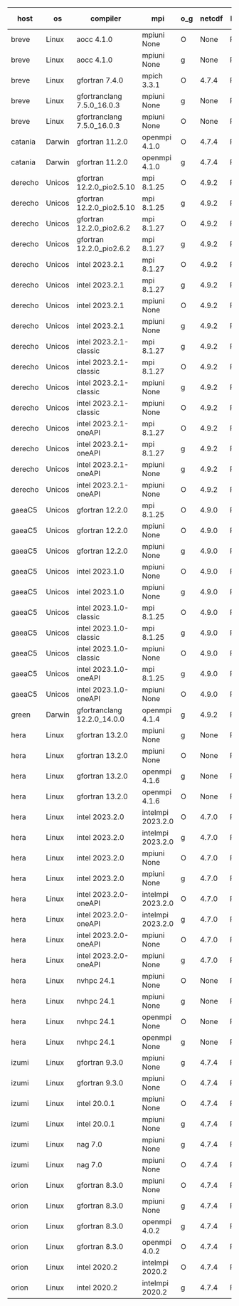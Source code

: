 

| host     | os       | compiler                              | mpi                      | o_g        | netcdf        | build       | u_pass          | u_fail          | s_pass            | s_fail            | e_pass             | e_fail             | nuopc_pass       | nuopc_fail       | artifacts link          |
|----------|----------|---------------------------------------|--------------------------|------------|---------------|-------------|-----------------|-----------------|-------------------|-------------------|--------------------|--------------------|------------------|------------------|-------------------------|
| breve | Linux | aocc 4.1.0 | mpiuni None  | O | None  | PASS | 12416 | 26 | 8 | 0 | 44 | 0 | None | None | <a href="https://github.com/esmf-org/esmf-test-artifacts/tree/f9332796bfc267727546bbe9d57562974456383c/develop/aocc/4.1.0/O/mpiuni/None" target="_blank">f933279</a> | 
| breve | Linux | aocc 4.1.0 | mpiuni None  | g | None  | PASS | 12416 | 26 | 8 | 0 | 44 | 0 | None | None | <a href="https://github.com/esmf-org/esmf-test-artifacts/tree/2442355d6e0213f610bcfc150e42aee3f71c4d75/develop/aocc/4.1.0/g/mpiuni/None" target="_blank">2442355</a> | 
| breve | Linux | gfortran 7.4.0 | mpich 3.3.1  | O | 4.7.4  | PASS | None | None | None | None | None | None | None | None | <a href="https://github.com/esmf-org/esmf-test-artifacts/tree/8316e3db8ed0f55ba5c2b4e53527dbeeee308d44/develop/gfortran/7.4.0/O/mpich/3.3.1" target="_blank">8316e3d</a> | 
| breve | Linux | gfortranclang 7.5.0_16.0.3 | mpiuni None  | g | None  | PASS | 12442 | 0 | 8 | 0 | 44 | 0 | None | None | <a href="https://github.com/esmf-org/esmf-test-artifacts/tree/5e441b9c35a173dcd3e61b5fd3b7e4387024f06d/develop/gfortranclang/7.5.0_16.0.3/g/mpiuni/None" target="_blank">5e441b9</a> | 
| breve | Linux | gfortranclang 7.5.0_16.0.3 | mpiuni None  | O | None  | PASS | 12442 | 0 | 8 | 0 | 44 | 0 | None | None | <a href="https://github.com/esmf-org/esmf-test-artifacts/tree/b3db12d7d160d517934ea93316bb9b7488547487/develop/gfortranclang/7.5.0_16.0.3/O/mpiuni/None" target="_blank">b3db12d</a> | 
| catania | Darwin | gfortran 11.2.0 | openmpi 4.1.0  | O | 4.7.4  | PASS | 14107 | 3 | 50 | 0 | 81 | 0 | 51 | 0 | <a href="https://github.com/esmf-org/esmf-test-artifacts/tree/74d11e05275c525c03f90a7689e3231a6545e433/develop/gfortran/11.2.0/O/openmpi/4.1.0" target="_blank">74d11e0</a> | 
| catania | Darwin | gfortran 11.2.0 | openmpi 4.1.0  | g | 4.7.4  | PASS | 14107 | 3 | 50 | 0 | 81 | 0 | 51 | 0 | <a href="https://github.com/esmf-org/esmf-test-artifacts/tree/7e4aab662cd85e9e47970c9a9ddb244f0b3b7af8/develop/gfortran/11.2.0/g/openmpi/4.1.0" target="_blank">7e4aab6</a> | 
| derecho | Unicos | gfortran 12.2.0_pio2.5.10 | mpi 8.1.25  | O | 4.9.2  | PASS | 14110 | 0 | 50 | 0 | 81 | 0 | 51 | 0 | <a href="https://github.com/esmf-org/esmf-test-artifacts/tree/ffbf6cf7742199c12db55ecfd1afd4315cc1d3d3/develop/gfortran/12.2.0_pio2.5.10/O/mpi/8.1.25" target="_blank">ffbf6cf</a> | 
| derecho | Unicos | gfortran 12.2.0_pio2.5.10 | mpi 8.1.25  | g | 4.9.2  | PASS | 14110 | 0 | 50 | 0 | 81 | 0 | 51 | 0 | <a href="https://github.com/esmf-org/esmf-test-artifacts/tree/0b172082c71221849b5f955ec99cd4a68deeace3/develop/gfortran/12.2.0_pio2.5.10/g/mpi/8.1.25" target="_blank">0b17208</a> | 
| derecho | Unicos | gfortran 12.2.0_pio2.6.2 | mpi 8.1.27  | O | 4.9.2  | PASS | 14110 | 0 | 50 | 0 | 81 | 0 | 51 | 0 | <a href="https://github.com/esmf-org/esmf-test-artifacts/tree/11f3e9957f9ee8947d5c7c892b97cc3b1a9e9fb9/develop/gfortran/12.2.0_pio2.6.2/O/mpi/8.1.27" target="_blank">11f3e99</a> | 
| derecho | Unicos | gfortran 12.2.0_pio2.6.2 | mpi 8.1.27  | g | 4.9.2  | PASS | 14110 | 0 | 50 | 0 | 81 | 0 | 51 | 0 | <a href="https://github.com/esmf-org/esmf-test-artifacts/tree/7099b19981fc2ed088249e793bba3ecd7116e11b/develop/gfortran/12.2.0_pio2.6.2/g/mpi/8.1.27" target="_blank">7099b19</a> | 
| derecho | Unicos | intel 2023.2.1 | mpi 8.1.27  | O | 4.9.2  | PASS | 14110 | 0 | 50 | 0 | 81 | 0 | 51 | 0 | <a href="https://github.com/esmf-org/esmf-test-artifacts/tree/c6d991c3aea7092c8a5106c741b409f3a2cc4b92/develop/intel/2023.2.1/O/mpi/8.1.27" target="_blank">c6d991c</a> | 
| derecho | Unicos | intel 2023.2.1 | mpi 8.1.27  | g | 4.9.2  | PASS | 14110 | 0 | 50 | 0 | 81 | 0 | 51 | 0 | <a href="https://github.com/esmf-org/esmf-test-artifacts/tree/231b212e9649e30579d2b9ba9b512127c157ca82/develop/intel/2023.2.1/g/mpi/8.1.27" target="_blank">231b212</a> | 
| derecho | Unicos | intel 2023.2.1 | mpiuni None  | O | 4.9.2  | PASS | 12442 | 0 | 8 | 0 | 44 | 0 | None | None | <a href="https://github.com/esmf-org/esmf-test-artifacts/tree/d8958b017d3c08d120026c0de0f96597f346e481/develop/intel/2023.2.1/O/mpiuni/None" target="_blank">d8958b0</a> | 
| derecho | Unicos | intel 2023.2.1 | mpiuni None  | g | 4.9.2  | PASS | 12442 | 0 | 8 | 0 | 44 | 0 | None | None | <a href="https://github.com/esmf-org/esmf-test-artifacts/tree/ec7fbe478a79e929dbcb370183b55b466832299a/develop/intel/2023.2.1/g/mpiuni/None" target="_blank">ec7fbe4</a> | 
| derecho | Unicos | intel 2023.2.1-classic | mpi 8.1.27  | g | 4.9.2  | PASS | None | None | None | None | None | None | None | None | <a href="https://github.com/esmf-org/esmf-test-artifacts/tree/576df8a1454a5b946a72962d530f8bf32ff0f3ca/develop/intel/2023.2.1-classic/g/mpi/8.1.27" target="_blank">576df8a</a> | 
| derecho | Unicos | intel 2023.2.1-classic | mpi 8.1.27  | O | 4.9.2  | PASS | None | None | None | None | None | None | None | None | <a href="https://github.com/esmf-org/esmf-test-artifacts/tree/eb2f0aa239fc578130dd93c9d098bc120a3ce5d1/develop/intel/2023.2.1-classic/O/mpi/8.1.27" target="_blank">eb2f0aa</a> | 
| derecho | Unicos | intel 2023.2.1-classic | mpiuni None  | g | 4.9.2  | PASS | None | None | None | None | None | None | None | None | <a href="https://github.com/esmf-org/esmf-test-artifacts/tree/bacb52c6610217c181f00efdc55c5f7992d5c846/develop/intel/2023.2.1-classic/g/mpiuni/None" target="_blank">bacb52c</a> | 
| derecho | Unicos | intel 2023.2.1-classic | mpiuni None  | O | 4.9.2  | PASS | None | None | None | None | None | None | None | None | <a href="https://github.com/esmf-org/esmf-test-artifacts/tree/7c247b1147f676a15a98ee764aec34446c86d45c/develop/intel/2023.2.1-classic/O/mpiuni/None" target="_blank">7c247b1</a> | 
| derecho | Unicos | intel 2023.2.1-oneAPI | mpi 8.1.27  | O | 4.9.2  | PASS | None | None | None | None | None | None | None | None | <a href="https://github.com/esmf-org/esmf-test-artifacts/tree/2fb48aca88bbc861772ee1d2bfd57e5ab9d9762a/develop/intel/2023.2.1-oneAPI/O/mpi/8.1.27" target="_blank">2fb48ac</a> | 
| derecho | Unicos | intel 2023.2.1-oneAPI | mpi 8.1.27  | g | 4.9.2  | PASS | None | None | None | None | None | None | None | None | <a href="https://github.com/esmf-org/esmf-test-artifacts/tree/56f0328a3f6bba9b988a7ce6f2fb1dc218680649/develop/intel/2023.2.1-oneAPI/g/mpi/8.1.27" target="_blank">56f0328</a> | 
| derecho | Unicos | intel 2023.2.1-oneAPI | mpiuni None  | g | 4.9.2  | PASS | None | None | None | None | None | None | None | None | <a href="https://github.com/esmf-org/esmf-test-artifacts/tree/29b760665ca9e2d571a6eb90be8975a120293561/develop/intel/2023.2.1-oneAPI/g/mpiuni/None" target="_blank">29b7606</a> | 
| derecho | Unicos | intel 2023.2.1-oneAPI | mpiuni None  | O | 4.9.2  | PASS | None | None | None | None | None | None | None | None | <a href="https://github.com/esmf-org/esmf-test-artifacts/tree/8b428ea6d5d95957cf1761feeebc32ca50f94ab7/develop/intel/2023.2.1-oneAPI/O/mpiuni/None" target="_blank">8b428ea</a> | 
| gaeaC5 | Unicos | gfortran 12.2.0 | mpi 8.1.25  | O | 4.9.0  | PASS | 14110 | 0 | 50 | 0 | 81 | 0 | 51 | 0 | <a href="https://github.com/esmf-org/esmf-test-artifacts/tree/98c11daea8716d3c3eb6aeb25ea3b5660ac03fa4/develop/gfortran/12.2.0/O/mpi/8.1.25" target="_blank">98c11da</a> | 
| gaeaC5 | Unicos | gfortran 12.2.0 | mpiuni None  | O | 4.9.0  | PASS | 12442 | 0 | 8 | 0 | 44 | 0 | None | None | <a href="https://github.com/esmf-org/esmf-test-artifacts/tree/c8fe0bd967e47e0205cae3c7cfb335bbb6ef883f/develop/gfortran/12.2.0/O/mpiuni/None" target="_blank">c8fe0bd</a> | 
| gaeaC5 | Unicos | gfortran 12.2.0 | mpiuni None  | g | 4.9.0  | PASS | None | None | None | None | None | None | None | None | <a href="https://github.com/esmf-org/esmf-test-artifacts/tree/0aecf622cffabd6bafc51643182a31b0d3c50e43/develop/gfortran/12.2.0/g/mpiuni/None" target="_blank">0aecf62</a> | 
| gaeaC5 | Unicos | intel 2023.1.0 | mpiuni None  | O | 4.9.0  | PASS | 12442 | 0 | 8 | 0 | 44 | 0 | None | None | <a href="https://github.com/esmf-org/esmf-test-artifacts/tree/51dbb9a3b01ec874f685f702fac7247ffb16d0b6/develop/intel/2023.1.0/O/mpiuni/None" target="_blank">51dbb9a</a> | 
| gaeaC5 | Unicos | intel 2023.1.0 | mpiuni None  | g | 4.9.0  | PASS | None | None | None | None | None | None | None | None | <a href="https://github.com/esmf-org/esmf-test-artifacts/tree/98579f18cc2501828179e5e9d560f316ec8e780c/develop/intel/2023.1.0/g/mpiuni/None" target="_blank">98579f1</a> | 
| gaeaC5 | Unicos | intel 2023.1.0-classic | mpi 8.1.25  | O | 4.9.0  | PASS | 14110 | 0 | 50 | 0 | 81 | 0 | 51 | 0 | <a href="https://github.com/esmf-org/esmf-test-artifacts/tree/7a04086f063c5d6220b9e839d9a0df4cbfb670c5/develop/intel/2023.1.0-classic/O/mpi/8.1.25" target="_blank">7a04086</a> | 
| gaeaC5 | Unicos | intel 2023.1.0-classic | mpi 8.1.25  | g | 4.9.0  | PASS | 14110 | 0 | 50 | 0 | 81 | 0 | 51 | 0 | <a href="https://github.com/esmf-org/esmf-test-artifacts/tree/43e9a93ae78fd7f54925ec1eb8de92671c8c2a75/develop/intel/2023.1.0-classic/g/mpi/8.1.25" target="_blank">43e9a93</a> | 
| gaeaC5 | Unicos | intel 2023.1.0-classic | mpiuni None  | O | 4.9.0  | PASS | None | None | None | None | None | None | None | None | <a href="https://github.com/esmf-org/esmf-test-artifacts/tree/1aa0f3cb016d6f85d7b27d75defdbc68827ae478/develop/intel/2023.1.0-classic/O/mpiuni/None" target="_blank">1aa0f3c</a> | 
| gaeaC5 | Unicos | intel 2023.1.0-oneAPI | mpi 8.1.25  | g | 4.9.0  | PASS | None | None | None | None | None | None | None | None | <a href="https://github.com/esmf-org/esmf-test-artifacts/tree/fb1602ba8efcad8a24039bdb06aa1a3a299d42f2/develop/intel/2023.1.0-oneAPI/g/mpi/8.1.25" target="_blank">fb1602b</a> | 
| gaeaC5 | Unicos | intel 2023.1.0-oneAPI | mpiuni None  | O | 4.9.0  | PASS | 12442 | 0 | 8 | 0 | 44 | 0 | None | None | <a href="https://github.com/esmf-org/esmf-test-artifacts/tree/fbe02b435db460b5b4d858e290158b8331dac6b2/develop/intel/2023.1.0-oneAPI/O/mpiuni/None" target="_blank">fbe02b4</a> | 
| green | Darwin | gfortranclang 12.2.0_14.0.0 | openmpi 4.1.4  | g | 4.9.2  | PASS | 14110 | 0 | 50 | 0 | 81 | 0 | 51 | 0 | <a href="https://github.com/esmf-org/esmf-test-artifacts/tree/4bc6c424cb58db8ee7e2152245453af4b9c6957c/develop/gfortranclang/12.2.0_14.0.0/g/openmpi/4.1.4" target="_blank">4bc6c42</a> | 
| hera | Linux | gfortran 13.2.0 | mpiuni None  | g | None  | PASS | 12442 | 0 | 8 | 0 | 44 | 0 | None | None | <a href="https://github.com/esmf-org/esmf-test-artifacts/tree/126b5078b888e9101bf7abbf26b51ae3756be01e/develop/gfortran/13.2.0/g/mpiuni/None" target="_blank">126b507</a> | 
| hera | Linux | gfortran 13.2.0 | mpiuni None  | O | None  | PASS | 12442 | 0 | 8 | 0 | 44 | 0 | None | None | <a href="https://github.com/esmf-org/esmf-test-artifacts/tree/d1d5d2f1c902a7f2fbc9a86fafd73912d81a3522/develop/gfortran/13.2.0/O/mpiuni/None" target="_blank">d1d5d2f</a> | 
| hera | Linux | gfortran 13.2.0 | openmpi 4.1.6  | g | None  | PASS | 14110 | 0 | 50 | 0 | 81 | 0 | 51 | 0 | <a href="https://github.com/esmf-org/esmf-test-artifacts/tree/dbd5d6ebf1f3906cfb417da6ac0702b92acdf4b6/develop/gfortran/13.2.0/g/openmpi/4.1.6" target="_blank">dbd5d6e</a> | 
| hera | Linux | gfortran 13.2.0 | openmpi 4.1.6  | O | None  | PASS | 14110 | 0 | 50 | 0 | 81 | 0 | 51 | 0 | <a href="https://github.com/esmf-org/esmf-test-artifacts/tree/84cb0a1c084d968234d927cf352e6f0cbb257704/develop/gfortran/13.2.0/O/openmpi/4.1.6" target="_blank">84cb0a1</a> | 
| hera | Linux | intel 2023.2.0 | intelmpi 2023.2.0  | O | 4.7.0  | PASS | 14110 | 0 | 50 | 0 | 81 | 0 | 51 | 0 | <a href="https://github.com/esmf-org/esmf-test-artifacts/tree/7890199bc94eda4a1d902bcfe6d6828cfee44736/develop/intel/2023.2.0/O/intelmpi/2023.2.0" target="_blank">7890199</a> | 
| hera | Linux | intel 2023.2.0 | intelmpi 2023.2.0  | g | 4.7.0  | PASS | 14110 | 0 | 50 | 0 | 81 | 0 | 51 | 0 | <a href="https://github.com/esmf-org/esmf-test-artifacts/tree/a1fdcdf34f34feefae67b58ab93a5060b368c48e/develop/intel/2023.2.0/g/intelmpi/2023.2.0" target="_blank">a1fdcdf</a> | 
| hera | Linux | intel 2023.2.0 | mpiuni None  | O | 4.7.0  | PASS | 12442 | 0 | 8 | 0 | 44 | 0 | None | None | <a href="https://github.com/esmf-org/esmf-test-artifacts/tree/21bbe60e50d069732d458dd4f9c9a7591fd47175/develop/intel/2023.2.0/O/mpiuni/None" target="_blank">21bbe60</a> | 
| hera | Linux | intel 2023.2.0 | mpiuni None  | g | 4.7.0  | PASS | 12442 | 0 | 8 | 0 | 44 | 0 | None | None | <a href="https://github.com/esmf-org/esmf-test-artifacts/tree/f677a4a14583652b538d158141648b410ffc7425/develop/intel/2023.2.0/g/mpiuni/None" target="_blank">f677a4a</a> | 
| hera | Linux | intel 2023.2.0-oneAPI | intelmpi 2023.2.0  | O | 4.7.0  | PASS | 14110 | 0 | 49 | 1 | 81 | 0 | 51 | 0 | <a href="https://github.com/esmf-org/esmf-test-artifacts/tree/7038192bbc94bc3e822f85ca51e020a3bedc2160/develop/intel/2023.2.0-oneAPI/O/intelmpi/2023.2.0" target="_blank">7038192</a> | 
| hera | Linux | intel 2023.2.0-oneAPI | intelmpi 2023.2.0  | g | 4.7.0  | PASS | 14110 | 0 | 50 | 0 | 81 | 0 | 51 | 0 | <a href="https://github.com/esmf-org/esmf-test-artifacts/tree/e955efda3df1cd9e873a0f1d441dbde8bd7135a1/develop/intel/2023.2.0-oneAPI/g/intelmpi/2023.2.0" target="_blank">e955efd</a> | 
| hera | Linux | intel 2023.2.0-oneAPI | mpiuni None  | O | 4.7.0  | PASS | 12442 | 0 | 8 | 0 | 44 | 0 | None | None | <a href="https://github.com/esmf-org/esmf-test-artifacts/tree/ac5b05629df9a83a069bf55b198a32b8afaf087a/develop/intel/2023.2.0-oneAPI/O/mpiuni/None" target="_blank">ac5b056</a> | 
| hera | Linux | intel 2023.2.0-oneAPI | mpiuni None  | g | 4.7.0  | PASS | 12442 | 0 | 8 | 0 | 44 | 0 | None | None | <a href="https://github.com/esmf-org/esmf-test-artifacts/tree/d158965d4809cb9b463e73df99e781be10fa0984/develop/intel/2023.2.0-oneAPI/g/mpiuni/None" target="_blank">d158965</a> | 
| hera | Linux | nvhpc 24.1 | mpiuni None  | O | None  | PASS | 12442 | 0 | 8 | 0 | 44 | 0 | None | None | <a href="https://github.com/esmf-org/esmf-test-artifacts/tree/be0c0646ef3c5d2d556ccc6348bd8be22fc97504/develop/nvhpc/24.1/O/mpiuni/None" target="_blank">be0c064</a> | 
| hera | Linux | nvhpc 24.1 | mpiuni None  | g | None  | PASS | 12442 | 0 | 8 | 0 | 44 | 0 | None | None | <a href="https://github.com/esmf-org/esmf-test-artifacts/tree/a6abf11fd54ffd619d1c29c17400fc6ce307bb2f/develop/nvhpc/24.1/g/mpiuni/None" target="_blank">a6abf11</a> | 
| hera | Linux | nvhpc 24.1 | openmpi None  | O | None  | PASS | 14110 | 0 | 50 | 0 | 81 | 0 | 51 | 0 | <a href="https://github.com/esmf-org/esmf-test-artifacts/tree/5893859fbb68a004ecac38c3c602600ef76a3b24/develop/nvhpc/24.1/O/openmpi/None" target="_blank">5893859</a> | 
| hera | Linux | nvhpc 24.1 | openmpi None  | g | None  | PASS | None | None | None | None | None | None | None | None | <a href="https://github.com/esmf-org/esmf-test-artifacts/tree/ee381e8c387e76c125256434c96f78cd01a4afe3/develop/nvhpc/24.1/g/openmpi/None" target="_blank">ee381e8</a> | 
| izumi | Linux | gfortran 9.3.0 | mpiuni None  | g | 4.7.4  | PASS | 12442 | 0 | 8 | 0 | 44 | 0 | None | None | <a href="https://github.com/esmf-org/esmf-test-artifacts/tree/764d7a942a7013f23134b1975c943161760df770/develop/gfortran/9.3.0/g/mpiuni/None" target="_blank">764d7a9</a> | 
| izumi | Linux | gfortran 9.3.0 | mpiuni None  | O | 4.7.4  | PASS | 12442 | 0 | 8 | 0 | 44 | 0 | None | None | <a href="https://github.com/esmf-org/esmf-test-artifacts/tree/b03a48907eef90112a157d1fdcf3bebe9719b064/develop/gfortran/9.3.0/O/mpiuni/None" target="_blank">b03a489</a> | 
| izumi | Linux | intel 20.0.1 | mpiuni None  | O | 4.7.4  | PASS | 12442 | 0 | 8 | 0 | 44 | 0 | None | None | <a href="https://github.com/esmf-org/esmf-test-artifacts/tree/42519c7cbefbe9b9029e1b79f169e316f070ef7a/develop/intel/20.0.1/O/mpiuni/None" target="_blank">42519c7</a> | 
| izumi | Linux | intel 20.0.1 | mpiuni None  | g | 4.7.4  | PASS | 12442 | 0 | 8 | 0 | 44 | 0 | None | None | <a href="https://github.com/esmf-org/esmf-test-artifacts/tree/cfff15123638f761a28d2a46490bc6500b685412/develop/intel/20.0.1/g/mpiuni/None" target="_blank">cfff151</a> | 
| izumi | Linux | nag 7.0 | mpiuni None  | g | 4.7.4  | PASS | 12442 | 0 | 8 | 0 | 44 | 0 | None | None | <a href="https://github.com/esmf-org/esmf-test-artifacts/tree/bdcce9f1166c28fd9be98269e57cc0539484ee33/develop/nag/7.0/g/mpiuni/None" target="_blank">bdcce9f</a> | 
| izumi | Linux | nag 7.0 | mpiuni None  | O | 4.7.4  | PASS | 12442 | 0 | 8 | 0 | 44 | 0 | None | None | <a href="https://github.com/esmf-org/esmf-test-artifacts/tree/00dcdba2fe7894a296e699cd0f0f73ed08e7a897/develop/nag/7.0/O/mpiuni/None" target="_blank">00dcdba</a> | 
| orion | Linux | gfortran 8.3.0 | mpiuni None  | O | 4.7.4  | PASS | 12442 | 0 | 8 | 0 | 44 | 0 | None | None | <a href="https://github.com/esmf-org/esmf-test-artifacts/tree/a4a4528ec3deb51acf1a969d9c6075b8a78a1acf/develop/gfortran/8.3.0/O/mpiuni/None" target="_blank">a4a4528</a> | 
| orion | Linux | gfortran 8.3.0 | mpiuni None  | g | 4.7.4  | PASS | 12442 | 0 | 8 | 0 | 44 | 0 | None | None | <a href="https://github.com/esmf-org/esmf-test-artifacts/tree/32fd42a6206793e385a7dcf5fefb501c4e1f8ac5/develop/gfortran/8.3.0/g/mpiuni/None" target="_blank">32fd42a</a> | 
| orion | Linux | gfortran 8.3.0 | openmpi 4.0.2  | g | 4.7.4  | PASS | 14110 | 0 | 50 | 0 | 81 | 0 | 51 | 0 | <a href="https://github.com/esmf-org/esmf-test-artifacts/tree/6e3e55162b140024126c79459498eec720e8fb98/develop/gfortran/8.3.0/g/openmpi/4.0.2" target="_blank">6e3e551</a> | 
| orion | Linux | gfortran 8.3.0 | openmpi 4.0.2  | O | 4.7.4  | PASS | 14110 | 0 | 50 | 0 | 81 | 0 | 51 | 0 | <a href="https://github.com/esmf-org/esmf-test-artifacts/tree/6acc48db8653fb8436936a25172bf798a0c8650c/develop/gfortran/8.3.0/O/openmpi/4.0.2" target="_blank">6acc48d</a> | 
| orion | Linux | intel 2020.2 | intelmpi 2020.2  | O | 4.7.4  | PASS | None | None | None | None | None | None | None | None | <a href="https://github.com/esmf-org/esmf-test-artifacts/tree/69f55741518edd4c5b1ee98297d8ece302c09675/develop/intel/2020.2/O/intelmpi/2020.2" target="_blank">69f5574</a> | 
| orion | Linux | intel 2020.2 | intelmpi 2020.2  | g | 4.7.4  | PASS | None | None | None | None | None | None | None | None | <a href="https://github.com/esmf-org/esmf-test-artifacts/tree/4c23c4dd00e41ee4a5d2ccd638a6554e778e05f6/develop/intel/2020.2/g/intelmpi/2020.2" target="_blank">4c23c4d</a> | 
